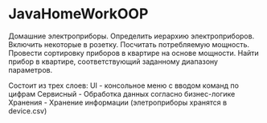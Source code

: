# JavaHomeWorkOOP

Домашние электроприборы. 
  Определить иерархию электроприборов. 
  Включить некоторые в розетку. 
  Посчитать потребляемую мощность. 
  Провести сортировку приборов в квартире на основе мощности. 
  Найти прибор в квартире, соответствующий заданному диапазону параметров.

Состоит из трех слоев:
  UI - консольное меню с вводом команд по цифрам
  Сервисный - Обработка данных согласно бизнес-логике
  Хранения - Хранение информации (элетроприборы хранятся в device.csv)
